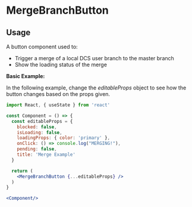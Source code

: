# MergeBranchButton

## Usage

A button component used to:
  - Trigger a merge of a local DCS user branch to the master branch
  - Show the loading status of the merge

**Basic Example:**

In the following example, change the _editableProps_ object to see how the
button changes based on the props given.

```jsx
import React, { useState } from 'react'

const Component = () => {
  const editableProps = {
    blocked: false,
    isLoading: false,
    loadingProps: { color: 'primary' },
    onClick: () => console.log("MERGING!"),
    pending: false,
    title: 'Merge Example'
  }

  return (
    <MergeBranchButton {...editableProps} />
  )
}

<Component/>
```
